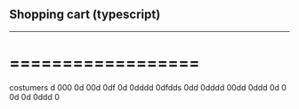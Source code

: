 ## Shopping cart (typescript)
---------------------------
==================
=================

costumers
d
000
0d
00d
0df
0d
0dddd
0dfdds
0dd
0dddd
00dd
0ddd
0d
0
0d
0d
0ddd
0
